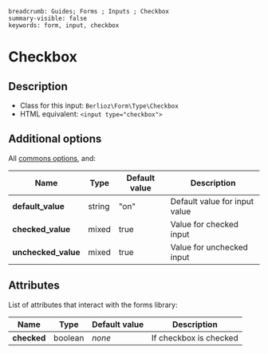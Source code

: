 ```index
breadcrumb: Guides; Forms ; Inputs ; Checkbox
summary-visible: false
keywords: form, input, checkbox
```

# Checkbox

## Description

- Class for this input: `Berlioz\Form\Type\Checkbox`
- HTML equivalent: `<input type="checkbox">`

## Additional options

All [commons options](inputs.md#common-options), and:

| Name | Type | Default value | Description |
| ---- | ---- | ------------- | ----------- |
| **default_value** | string | "on" | Default value for input value |
| **checked_value** | mixed | true | Value for checked input |
| **unchecked_value** | mixed | true | Value for unchecked input |

## Attributes

List of attributes that interact with the forms library:

| Name | Type | Default value | Description |
| ---- | ---- | ------------- | ----------- |
| **checked** | boolean | *none* | If checkbox is checked |